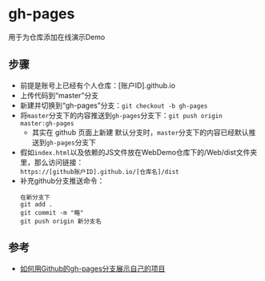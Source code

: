 # gh-pages
用于为仓库添加在线演示Demo

## 步骤
- 前提是账号上已经有个人仓库：\[账户ID\].github.io
- 上传代码到“master”分支
- 新建并切换到“gh-pages”分支：`git checkout -b gh-pages`
- 将`master`分支下的内容推送到`gh-pages`分支下：`git push origin master:gh-pages`
  * 其实在 github 页面上新建 默认分支时，`master`分支下的内容已经默认推送到`gh-pages`分支下
- 假如`index.html`以及依赖的JS文件放在WebDemo仓库下的/Web/dist文件夹里，那么访问链接：  
  `https://[github账户ID].github.io/[仓库名]/dist`
- 补充github分支推送命令：  
  ```
  在新分支下
  git add .
  git commit -m "略"
  git push origin 新分支名
  ```

## 参考
- [如何用Github的gh-pages分支展示自己的项目](https://www.cnblogs.com/MuYunyun/p/6082359.html)